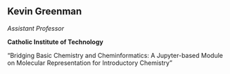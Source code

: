 ## Kevin Greenman

*Assistant Professor*

**Catholic Institute of Technology**

“Bridging Basic Chemistry and Cheminformatics: A Jupyter-based Module on Molecular Representation for Introductory Chemistry”
